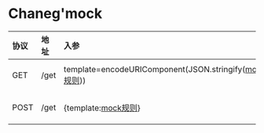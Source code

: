 # Chaneg'mock

| 协议 | 地址 | 入参                                                         | 示例                                                         |
| :--- | :--- | :----------------------------------------------------------- | :----------------------------------------------------------- |
| GET  | /get | template=encodeURIComponent(JSON.stringify([mock规则](http://mockjs.com/examples.html#Basic))) | fetch(\`/get?template=${encodeURIComponent(JSON.stringify({name:'@cname'}))}\`,{method="GET",}) |
| POST | /get | {template:[mock规则](http://mockjs.com/examples.html#Basic)} | fetch('/get', {  method: 'POST',headers: {'Content-type': 'application/json; charset=UTF-8'},body: JSON.stringify({ template: { name: '@cname' }}),}) |
